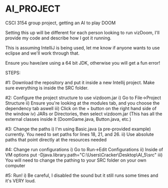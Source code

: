# AI_PROJECT
CSCI 3154 group project, getting an AI to play DOOM

Setting this up will be different for each person looking to run vizDoom, I'll provide my code and describe how I got it running.

This is assuming IntelliJ is being used, let me know if anyone wants to use eclipse and we'll work through that.

Ensure you have/are using a 64 bit JDK, otherwise you will get a fun error!

STEPS:

  #1: Download the repository and put it inside a new Intellij project. Make sure everything is inside the SRC folder.
  
  #2: Configure the project structure to use vizdoom.jar
    i) Go to File->Project Structure
    ii) Ensure you're looking at the modules tab, and you choose the dependency tab aswell
    iii) Click on the + button on the right hand side of the window
    iv) JARs or Directories, then select vizdoom.jar (This has all the external classes inside it (DoomGame.java, Button.java, etc.)
    
  #3: Change the paths
    i) I'm using Basic.java (a pre-provided example) currently. You need to set paths for lines 18, 21, and 26.
    ii) Use absolute paths that point directly at the resources needed
    
  #4: Change run configurations
    i) Go to Run->Edit Configurations
    ii) Inside of VM options put -Djava.library.path="C:\Users\Cracker\Desktop\AI_5\src"
    iii) You will need to change the pathing to your SRC folder on your own computer
    
  #5: Run!
    i) Be careful, I disabled the sound but it still runs some times and it's VERY loud.
    
